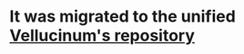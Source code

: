# It was migrated to the unified [Vellucinum's repository](https://github.com/chon-group/Velluscinum)

